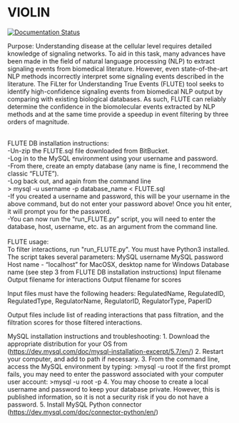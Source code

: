 # VIOLIN
[![Documentation Status](https://readthedocs.org/projects/flute/badge/?version=latest)](https://flute.readthedocs.io/en/latest/?badge=latest)

Purpose: Understanding disease at the cellular level requires detailed knowledge of signaling networks. To aid in this task, many advances have been made in the field of natural language processing (NLP) to extract signaling events from biomedical literature. However, even state-of-the-art NLP methods incorrectly interpret some signaling events described in the literature. The FiLter for Understanding True Events (FLUTE) tool seeks to identify high-confidence signaling events from biomedical NLP output by comparing with existing biological databases. As such, FLUTE can reliably determine the confidence in the biomolecular events extracted by NLP methods and at the same time provide a speedup in event filtering by three orders of magnitude. <br>

<br>
FLUTE DB installation instructions:<br>
    -Un-zip the FLUTE.sql file downloaded from BitBucket.<br>
    -Log in to the MySQL environment using your username and password. <br>
    -From there, create an empty database (any name is fine, I recommend the classic “FLUTE”). <br>
    -Log back out, and again from the command line <br>
        > mysql -u username -p database_name < FLUTE.sql <br>
    -If you created a username and password, this will be your username in the above command, but do not enter your password above! Once you hit enter, it will prompt you for the password. <br>
    -You can now run the “run_FLUTE.py” script, you will need to enter the database, host, username, etc. as an argument from the command line. <br>

<br>
FLUTE usage:<br>
    To filter interactions, run "run_FLUTE.py". You must have Python3 installed. <br>
    The script takes several parameters:
        MySQL username
        MySQL password
        Host name - “localhost” for MacOSX, desktop name for Windows
        Database name (see step 3 from FLUTE DB installation instructions)
        Input filename
        Output filename for interactions
        Output filename for scores

Input files must have the following headers:
    RegulatedName, RegulatedID, RegulatedType, RegulatorName, RegulatorID, RegulatorType, PaperID

Output files include list of reading interactions that pass filtration, and the filtration scores for those filtered interactions.

MySQL installation instructions and troubleshooting:
    1.	Download the appropriate distribution for your OS from (https://dev.mysql.com/doc/mysql-installation-excerpt/5.7/en/)
    2.	Restart your computer, and add to path if necessary.
    3.	From the command line, access the MySQL environment by typing:
        >mysql -u root
        If the first prompt fails, you may need to enter the password associated with your computer user account:
        >mysql -u root -p
    4.  You may choose to create a local username and password to keep your database private. However, this is published information, so it is not a security risk if you do not have a password.
    5.  Install MySQL Python connector (https://dev.mysql.com/doc/connector-python/en/)

